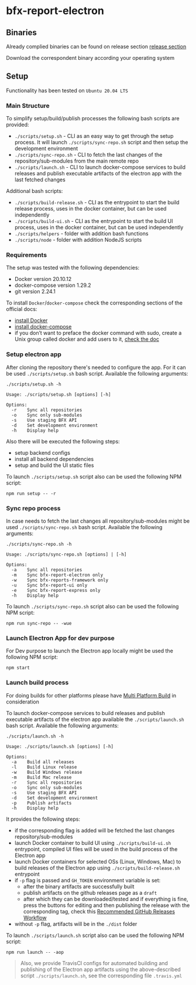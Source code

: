 # bfx-report-electron

## Binaries

Already complied binaries can be found on release section [release section](https://github.com/bitfinexcom/bfx-report-electron/releases)

Download the correspondent binary according your operating system

## Setup

Functionality has been tested on `Ubuntu 20.04 LTS`

### Main Structure

To simplify setup/build/publish processes the following bash scripts are provided:

- `./scripts/setup.sh` - CLI as an easy way to get through the setup process. It will launch `./scripts/sync-repo.sh` script and then setup the development environment
- `./scripts/sync-repo.sh` - CLI to fetch the last changes of the repository/sub-modules from the main remote repo
- `./scripts/launch.sh` - CLI to launch docker-compose services to build releases and publish executable artifacts of the electron app with the last fetched changes

Additional bash scripts:

- `./scripts/build-release.sh` - CLI as the entrypoint to start the build release process, uses in the docker container, but can be used independently
- `./scripts/build-ui.sh` - CLI as the entrypoint to start the build UI process, uses in the docker container, but can be used independently
- `./scripts/helpers` - folder with addition bash functions
- `./scripts/node` - folder with addition NodeJS scripts

### Requirements

The setup was tested with the following dependencies:

- Docker version 20.10.12
- docker-compose version 1.29.2
- git version 2.24.1

To install `Docker`/`docker-compose` check the corresponding sections of the official docs:

- [install Docker](https://docs.docker.com/engine/install)
- [install docker-compose](https://docs.docker.com/compose/install)
- if you don’t want to preface the docker command with sudo, create a Unix group called docker and add users to it, [check the doc](https://docs.docker.com/engine/install/linux-postinstall)

### Setup electron app

After cloning the repository there's needed to configure the app. For it can be used `./scripts/setup.sh` bash script.
Available the following arguments:

```console
./scripts/setup.sh -h

Usage: ./scripts/setup.sh [options] [-h]

Options:
  -r    Sync all repositories
  -o    Sync only sub-modules
  -s    Use staging BFX API
  -d    Set development environment
  -h    Display help
```

Also there will be executed the following steps:

- setup backend configs
- install all backend dependencies
- setup and build the UI static files

To launch `./scripts/setup.sh` script also can be used the following NPM script:

```console
npm run setup -- -r
```

### Sync repo process

In case needs to fetch the last changes all repository/sub-modules might be used `./scripts/sync-repo.sh` bash script.
Available the following arguments:

```console
./scripts/sync-repo.sh -h

Usage: ./scripts/sync-repo.sh [options] | [-h]

Options:
  -a    Sync all repositories
  -m    Sync bfx-report-electron only
  -w    Sync bfx-reports-framework only
  -u    Sync bfx-report-ui only
  -e    Sync bfx-report-express only
  -h    Display help
```

To launch `./scripts/sync-repo.sh` script also can be used the following NPM script:

```console
npm run sync-repo -- -wue
```

### Launch Electron App for dev purpose

For Dev purpose to launch the Electron app locally might be used the following NPM script:

```console
npm start
```

### Launch build process

For doing builds for other platforms please have [Multi Platform Build](https://www.electron.build/multi-platform-build) in consideration

To launch docker-compose services to build releases and publish executable artifacts of the electron app available the `./scripts/launch.sh` bash script.
Available the following arguments:

```console
./scripts/launch.sh -h

Usage: ./scripts/launch.sh [options] [-h]

Options:
  -a    Build all releases
  -l    Build Linux release
  -w    Build Windows release
  -m    Build Mac release
  -r    Sync all repositories
  -o    Sync only sub-modules
  -s    Use staging BFX API
  -d    Set development environment
  -p    Publish artifacts
  -h    Display help
```

It provides the following steps:

- if the corresponding flag is added will be fetched the last changes repository/sub-modules
- launch Docker container to build UI using `./scripts/build-ui.sh` entrypoint, compiled UI files will be used in the build process of the Electron app
- launch Docker containers for selected OSs (Linux, Windows, Mac) to build releases of the Electron app using `./scripts/build-release.sh` entrypoint
- if `-p` flag is passed and `GH_TOKEN` environment variable is set:
  - after the binary artifacts are successfully built
  - publish artifacts on the github releases page as a `draft`
  - after which they can be downloaded/tested and if everything is fine, press the buttons for editing and then publishing the release with the corresponding tag, check this [Recommended GitHub Releases Workflow](https://www.electron.build/configuration/publish#recommended-github-releases-workflow)
- without `-p` flag, artifacts will be in the `./dist` folder

To launch `./scripts/launch.sh` script also can be used the following NPM script:

```console
npm run launch -- -aop
```

> Also, we provide TravisCI configs for automated building and publishing of the Electron app artifacts using the above-described script `./scripts/launch.sh`, see the corresponding file `.travis.yml`

